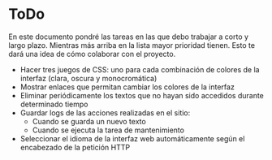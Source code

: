 # ToDo

En este documento pondré las tareas en las que debo trabajar a corto y largo plazo. Mientras más arriba en la lista mayor prioridad tienen. Esto te dará una idea de cómo colaborar con el proyecto.

- Hacer tres juegos de CSS: uno para cada combinación de colores de la interfaz (clara, oscura y monocromática)
- Mostrar enlaces que permitan cambiar los colores de la interfaz
- Eliminar periódicamente los textos que no hayan sido accedidos durante determinado tiempo
- Guardar logs de las acciones realizadas en el sitio:
	- Cuando se guarda un nuevo texto
	- Cuando se ejecuta la tarea de mantenimiento
- Seleccionar el idioma de la interfaz web automáticamente según el encabezado de la petición HTTP

